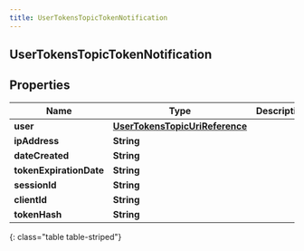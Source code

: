 ```yaml
---
title: UserTokensTopicTokenNotification
---
```


## UserTokensTopicTokenNotification

## Properties

| Name                    | Type                                                                                   | Description | Notes      |
| ----------------------- | -------------------------------------------------------------------------------------- | ----------- | ---------- |
| **user**                | <!----><!---->[**UserTokensTopicUriReference**](UserTokensTopicUriReference.md)<!----> |             | [optional] |
| **ipAddress**           | <!----><!---->**String**<!---->                                                        |             | [optional] |
| **dateCreated**         | <!----><!---->**String**<!---->                                                        |             | [optional] |
| **tokenExpirationDate** | <!----><!---->**String**<!---->                                                        |             | [optional] |
| **sessionId**           | <!----><!---->**String**<!---->                                                        |             | [optional] |
| **clientId**            | <!----><!---->**String**<!---->                                                        |             | [optional] |
| **tokenHash**           | <!----><!---->**String**<!---->                                                        |             | [optional] |

{: class="table table-striped"}
